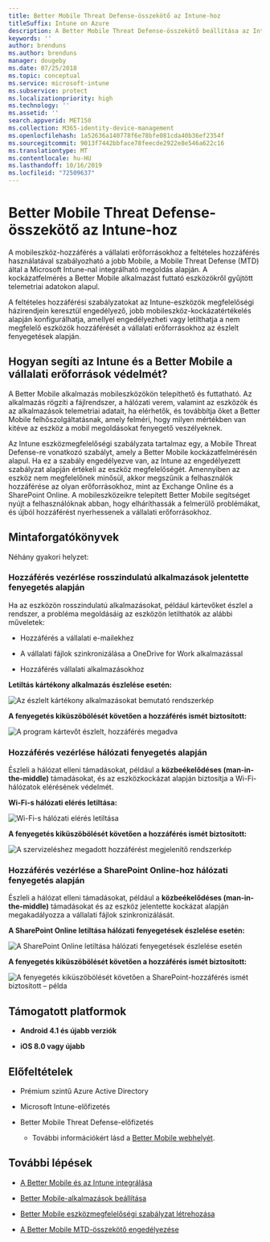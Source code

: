 ```yaml
---
title: Better Mobile Threat Defense-összekötő az Intune-hoz
titleSuffix: Intune on Azure
description: A Better Mobile Threat Defense-összekötő beállítása az Intune-hoz.
keywords: ''
author: brenduns
ms.author: brenduns
manager: dougeby
ms.date: 07/25/2018
ms.topic: conceptual
ms.service: microsoft-intune
ms.subservice: protect
ms.localizationpriority: high
ms.technology: ''
ms.assetid: ''
search.appverid: MET150
ms.collection: M365-identity-device-management
ms.openlocfilehash: 1a52636a140778f6e78bfe081cda40b36ef2354f
ms.sourcegitcommit: 9013f7442bbface78feecde2922e8e546a622c16
ms.translationtype: MT
ms.contentlocale: hu-HU
ms.lasthandoff: 10/16/2019
ms.locfileid: "72509637"
---
```

# <a name="better-mobile-threat-defense-connector-with-intune"></a>Better Mobile Threat Defense-összekötő az Intune-hoz

A mobileszköz-hozzáférés a vállalati erőforrásokhoz a feltételes hozzáférés használatával szabályozható a jobb Mobile, a Mobile Threat Defense (MTD) által a Microsoft Intune-nal integrálható megoldás alapján. A kockázatfelmérés a Better Mobile alkalmazást futtató eszközökről gyűjtött telemetriai adatokon alapul.

A feltételes hozzáférési szabályzatokat az Intune-eszközök megfelelőségi házirendjein keresztül engedélyező, jobb mobileszköz-kockázatértékelés alapján konfigurálhatja, amellyel engedélyezheti vagy letilthatja a nem megfelelő eszközök hozzáférését a vállalati erőforrásokhoz az észlelt fenyegetések alapján.

## <a name="how-do-intune-and-better-mobile-help-protect-your-company-resources"></a>Hogyan segíti az Intune és a Better Mobile a vállalati erőforrások védelmét?

A Better Mobile alkalmazás mobileszközökön telepíthető és futtatható. Az alkalmazás rögzíti a fájlrendszer, a hálózati verem, valamint az eszközök és az alkalmazások telemetriai adatait, ha elérhetők, és továbbítja őket a Better Mobile felhőszolgáltatásnak, amely felméri, hogy milyen mértékben van kitéve az eszköz a mobil megoldásokat fenyegető veszélyeknek.

Az Intune eszközmegfelelőségi szabályzata tartalmaz egy, a Mobile Threat Defense-re vonatkozó szabályt, amely a Better Mobile kockázatfelmérésén alapul. Ha ez a szabály engedélyezve van, az Intune az engedélyezett szabályzat alapján értékeli az eszköz megfelelőségét. Amennyiben az eszköz nem megfelelőnek minősül, akkor megszűnik a felhasználók hozzáférése az olyan erőforrásokhoz, mint az Exchange Online és a SharePoint Online. A mobileszközeikre telepített Better Mobile segítséget nyújt a felhasználóknak abban, hogy elháríthassák a felmerülő problémákat, és újból hozzáférést nyerhessenek a vállalati erőforrásokhoz.

## <a name="sample-scenarios"></a>Mintaforgatókönyvek

Néhány gyakori helyzet:

### <a name="control-access-based-on-threats-from-malicious-apps"></a>Hozzáférés vezérlése rosszindulatú alkalmazások jelentette fenyegetés alapján

Ha az eszközön rosszindulatú alkalmazásokat, például kártevőket észlel a rendszer, a probléma megoldásáig az eszközön letilthatók az alábbi műveletek:

- Hozzáférés a vállalati e-mailekhez

- A vállalati fájlok szinkronizálása a OneDrive for Work alkalmazással

- Hozzáférés vállalati alkalmazásokhoz

**Letiltás kártékony alkalmazás észlelése esetén:**

![Az észlelt kártékony alkalmazásokat bemutató rendszerkép](./media/better-mobile-threat-defense-connector/better_mobile_maliciousapps_blocked.png)

**A fenyegetés kiküszöbölését követően a hozzáférés ismét biztosított:**

![A program kártevőt észlelt, hozzáférés megadva](./media/better-mobile-threat-defense-connector/better_mobile_maliciousapps_unblocked.png)

### <a name="control-access-based-on-threat-to-network"></a>Hozzáférés vezérlése hálózati fenyegetés alapján

Észleli a hálózat elleni támadásokat, például a **közbeékelődéses (man-in-the-middle)** támadásokat, és az eszközkockázat alapján biztosítja a Wi-Fi-hálózatok elérésének védelmét.

**Wi-Fi-s hálózati elérés letiltása:**

![Wi-Fi-s hálózati elérés letiltása](./media/better-mobile-threat-defense-connector/better_mobile_network_wifi_blocked.png)

**A fenyegetés kiküszöbölését követően a hozzáférés ismét biztosított:**

![A szervizeléshez megadott hozzáférést megjelenítő rendszerkép](./media/better-mobile-threat-defense-connector/better_mobile_network_wifi_unblocked.png)

### <a name="control-access-to-sharepoint-online-based-on-threat-to-network"></a>Hozzáférés vezérlése a SharePoint Online-hoz hálózati fenyegetés alapján

Észleli a hálózat elleni támadásokat, például a **közbeékelődéses (man-in-the-middle)** támadásokat és az eszköz jelentette kockázat alapján megakadályozza a vállalati fájlok szinkronizálását.

**A SharePoint Online letiltása hálózati fenyegetések észlelése esetén:**

![A SharePoint Online letiltása hálózati fenyegetések észlelése esetén](./media/better-mobile-threat-defense-connector/better_mobile_network_spo_blocked.png)

**A fenyegetés kiküszöbölését követően a hozzáférés ismét biztosított:**

![A fenyegetés kiküszöbölését követően a SharePoint-hozzáférés ismét biztosított – példa](./media/better-mobile-threat-defense-connector/better_mobile_network_spo_unblocked.png)

## <a name="supported-platforms"></a>Támogatott platformok

- **Android 4.1 és újabb verziók**

- **iOS 8.0 vagy újabb**

## <a name="prerequisites"></a>Előfeltételek

- Prémium szintű Azure Active Directory

- Microsoft Intune-előfizetés

- Better Mobile Threat Defense-előfizetés

  - További információkért lásd a [Better Mobile webhelyét](https://www.better.mobi/).

## <a name="next-steps"></a>További lépések

- [A Better Mobile és az Intune integrálása](better-mobile-mtd-connector-integration.md)

- [Better Mobile-alkalmazások beállítása](mtd-apps-ios-app-configuration-policy-add-assign.md)

- [Better Mobile eszközmegfelelőségi szabályzat létrehozása](mtd-device-compliance-policy-create.md)

- [A Better Mobile MTD-összekötő engedélyezése](mtd-connector-enable.md)
